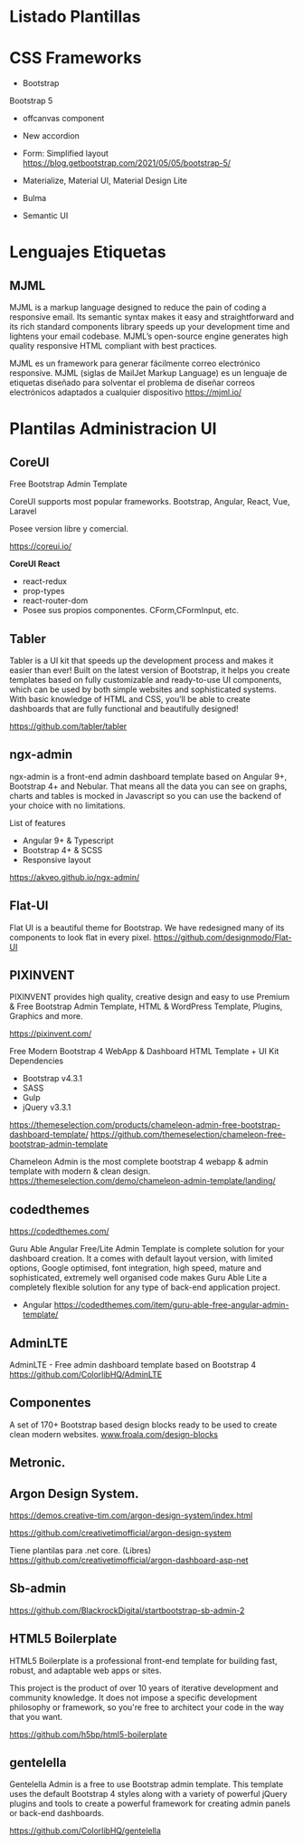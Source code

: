# Listado Plantillas

# CSS Frameworks

- Bootstrap

Bootstrap 5
- offcanvas component
- New accordion
- Form: Simplified layout
https://blog.getbootstrap.com/2021/05/05/bootstrap-5/

- Materialize, Material UI, Material Design Lite
- Bulma
- Semantic UI


# Lenguajes Etiquetas

## MJML

MJML is a markup language designed to reduce the pain of coding a responsive email. Its semantic syntax makes it easy and straightforward and its rich standard components library speeds up your development time and lightens your email codebase. MJML’s open-source engine generates high quality responsive HTML compliant with best practices.


MJML es un framework para generar fácilmente correo electrónico responsive. MJML (siglas de MailJet Markup Language) es un lenguaje de etiquetas diseñado para solventar el problema de diseñar correos electrónicos adaptados a cualquier dispositivo
https://mjml.io/

# Plantilas Administracion UI

## CoreUI

Free Bootstrap Admin Template

CoreUI supports most popular frameworks.
Bootstrap, Angular, React, Vue, Laravel

Posee version libre y comercial.

https://coreui.io/

**CoreUI React**
- react-redux
- prop-types
- react-router-dom
- Posee sus propios componentes. CForm,CFormInput, etc.


##  Tabler

Tabler is a UI kit that speeds up the development process and makes it easier than ever! Built on the latest version of Bootstrap, it helps you create templates based on fully customizable and ready-to-use UI components, which can be used by both simple websites and sophisticated systems. With basic knowledge of HTML and CSS, you’ll be able to create dashboards that are fully functional and beautifully designed!


https://github.com/tabler/tabler 

## ngx-admin

ngx-admin is a front-end admin dashboard template based on Angular 9+, Bootstrap 4+ and Nebular. That means all the data you can see on graphs, charts and tables is mocked in Javascript so you can use the backend of your choice with no limitations.

List of features

- Angular 9+ & Typescript
- Bootstrap 4+ & SCSS
- Responsive layout
	
https://akveo.github.io/ngx-admin/


## Flat-UI
Flat UI is a beautiful theme for Bootstrap. We have redesigned many of its components to look flat in every pixel.
https://github.com/designmodo/Flat-UI


## PIXINVENT

PIXINVENT provides high quality, creative design and easy to use Premium & Free Bootstrap Admin Template,
HTML & WordPress Template, Plugins, Graphics and more.

https://pixinvent.com/


Free Modern Bootstrap 4 WebApp & Dashboard HTML Template + UI Kit
Dependencies
-    Bootstrap v4.3.1
-    SASS
-    Gulp
-    jQuery v3.3.1

https://themeselection.com/products/chameleon-admin-free-bootstrap-dashboard-template/
https://github.com/themeselection/chameleon-free-bootstrap-admin-template


Chameleon Admin is the most complete bootstrap 4
webapp & admin template with modern & clean design.
https://themeselection.com/demo/chameleon-admin-template/landing/

## codedthemes


https://codedthemes.com/

Guru  Able Angular Free/Lite Admin Template is complete solution for  your dashboard creation. It a comes with default layout version, with limited options,  Google optimised, font integration, high speed, mature and sophisticated, extremely well organised code makes Guru  Able Lite a completely flexible solution for any type of back-end application project.
- Angular 
https://codedthemes.com/item/guru-able-free-angular-admin-template/


## AdminLTE


 AdminLTE - Free admin dashboard template based on Bootstrap 4 
https://github.com/ColorlibHQ/AdminLTE

## Componentes


 A set of 170+ Bootstrap based design blocks ready to be used to create clean modern websites.
www.froala.com/design-blocks 



## Metronic.


## Argon Design System.

https://demos.creative-tim.com/argon-design-system/index.html


https://github.com/creativetimofficial/argon-design-system

Tiene plantilas para .net core. (Libres)
https://github.com/creativetimofficial/argon-dashboard-asp-net


## Sb-admin

https://github.com/BlackrockDigital/startbootstrap-sb-admin-2

## HTML5 Boilerplate

HTML5 Boilerplate is a professional front-end template for building fast, robust, and adaptable web apps or sites.

This project is the product of over 10 years of iterative development and community knowledge. It does not impose a specific development philosophy or framework, so you're free to architect your code in the way that you want.

https://github.com/h5bp/html5-boilerplate

## gentelella

Gentelella Admin is a free to use Bootstrap admin template. This template uses the default Bootstrap 4 styles along with a variety of powerful jQuery plugins and tools to create a powerful framework for creating admin panels or back-end dashboards. 
 
https://github.com/ColorlibHQ/gentelella
